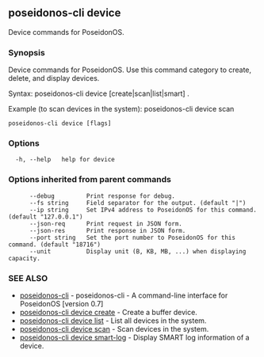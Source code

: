 ## poseidonos-cli device

Device commands for PoseidonOS.

### Synopsis


Device commands for PoseidonOS. Use this command category to create,
delete, and display devices. 

Syntax: 
  poseidonos-cli device [create|scan|list|smart] .

Example (to scan devices in the system):
  poseidonos-cli device scan
	  

```
poseidonos-cli device [flags]
```

### Options

```
  -h, --help   help for device
```

### Options inherited from parent commands

```
      --debug         Print response for debug.
      --fs string     Field separator for the output. (default "|")
      --ip string     Set IPv4 address to PoseidonOS for this command. (default "127.0.0.1")
      --json-req      Print request in JSON form.
      --json-res      Print response in JSON form.
      --port string   Set the port number to PoseidonOS for this command. (default "18716")
      --unit          Display unit (B, KB, MB, ...) when displaying capacity.
```

### SEE ALSO

* [poseidonos-cli](poseidonos-cli.md)	 - poseidonos-cli - A command-line interface for PoseidonOS [version 0.7]
* [poseidonos-cli device create](poseidonos-cli_device_create.md)	 - Create a buffer device.
* [poseidonos-cli device list](poseidonos-cli_device_list.md)	 - List all devices in the system.
* [poseidonos-cli device scan](poseidonos-cli_device_scan.md)	 - Scan devices in the system.
* [poseidonos-cli device smart-log](poseidonos-cli_device_smart-log.md)	 - Display SMART log information of a device.

